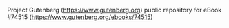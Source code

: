 Project Gutenberg (https://www.gutenberg.org) public repository for
eBook #74515 (https://www.gutenberg.org/ebooks/74515)

